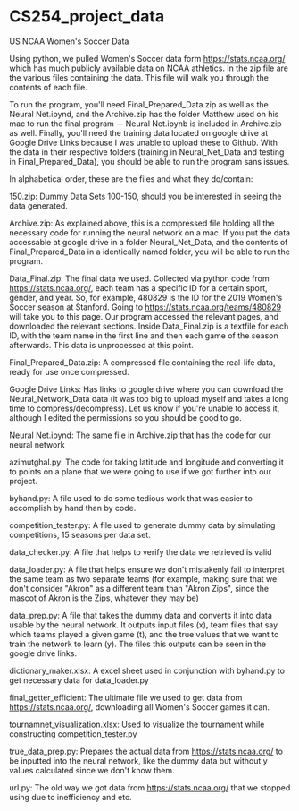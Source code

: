 # CS254_project_data
US NCAA Women's Soccer Data

Using python, we pulled Women's Soccer data form https://stats.ncaa.org/ which has much publicly available data on NCAA athletics. In the zip file are the various files containing the data. This file will walk you through the contents of each file.

To run the program, you'll need Final_Prepared_Data.zip as well as the Neural Net.ipynd, and the Archive.zip has the folder Matthew used on his mac to run the final program -- Neural Net.ipynb is included in Archive.zip as well. Finally, you'll need the training data located on google drive at Google Drive Links because I was unable to upload these to Github. With the data in their respective folders (training in Neural_Net_Data and testing in Final_Prepared_Data), you should be able to run the program sans issues.

In alphabetical order, these are the files and what they do/contain:

150.zip: Dummy Data Sets 100-150, should you be interested in seeing the data generated.

Archive.zip: As explained above, this is a compressed file holding all the necessary code for running the neural network on a mac. If you put the data accessable at google drive in a folder Neural_Net_Data, and the contents of Final_Prepared_Data in a identically named folder, you will be able to run the program.

Data_Final.zip: The final data we used. Collected via python code from https://stats.ncaa.org/, each team has a specific ID for a certain sport, gender, and year. So, for example, 480829 is the ID for the 2019 Women's Soccer season at Stanford. Going to https://stats.ncaa.org/teams/480829 will take you to this page. Our program accessed the relevant pages, and downloaded the relevant sections. Inside Data_Final.zip is a textfile for each ID, with the team name in the first line and then each game of the season afterwards. This data is unprocessed at this point.

Final_Prepared_Data.zip: A compressed file containing the real-life data, ready for use once compressed.

Google Drive Links: Has links to google drive where you can download the Neural_Network_Data data (it was too big to upload myself and takes a long time to compress/decompress). Let us know if you're unable to access it, although I edited the permissions so you should be good to go.

Neural Net.ipynd: The same file in Archive.zip that has the code for our neural network

azimutghal.py: The code for taking latitude and longitude and converting it to points on a plane that we were going to use if we got further into our project.

byhand.py: A file used to do some tedious work that was easier to accomplish by hand than by code.

competition_tester.py: A file used to generate dummy data by simulating competitions, 15 seasons per data set.

data_checker.py: A file that helps to verify the data we retrieved is valid

data_loader.py: A file that helps ensure we don't mistakenly fail to interpret the same team as two separate teams (for example, making sure that we don't consider "Akron" as a different team than "Akron Zips", since the mascot of Akron is the Zips, whatever they may be)

data_prep.py: A file that takes the dummy data and converts it into data usable by the neural network. It outputs input files (x), team files that say which teams played a given game (t), and the true values that we want to train the network to learn (y). The files this outputs can be seen in the google drive links.

dictionary_maker.xlsx: A excel sheet used in conjunction with byhand.py to get necessary data for data_loader.py

final_getter_efficient: The ultimate file we used to get data from https://stats.ncaa.org/, downloading all Women's Soccer games it can.

tournamnet_visualization.xlsx: Used to visualize the tournament while constructing competition_tester.py

true_data_prep.py: Prepares the actual data from https://stats.ncaa.org/ to be inputted into the neural network, like the dummy data but without y values calculated since we don't know them.

url.py: The old way we got data from https://stats.ncaa.org/ that we stopped using due to inefficiency and etc.
